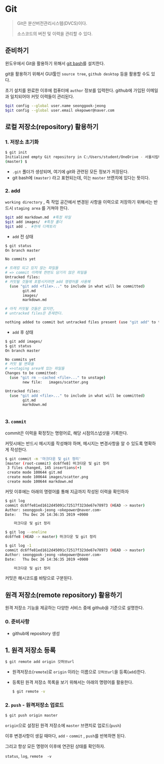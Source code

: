 # Git

> Git은 분산버전관리시스템(DVCS)이다.
>
> 소스코드의 버전 및 이력을 관리할 수 있다.

## 준비하기

윈도우에서 Git을 활용하기 위해서 [git bash](https://gitforwindows.org)를 설치한다.

git을 활용하기 위해서 GUI툴인 `source tree`, `github desktop` 등을 활용할 수도 있다.

초기 설치를 완료한 이후에 컴퓨터에 `author` 정보를 입력한다. github에 가입된 이메일과 일치되어야 커밋 이력들이 관리된다.

```bash
$git config --global user.name seonggook-jeong
$git config --global user.email okepower@naver.com
```

## 로컬 저장소(repository) 활용하기

### 1. 저장소 초기화

```bash
$ git init
Initialized empty Git repository in C:/Users/student/OneDrive - 서울시립대학교/이미지AI/TIL/.git/
(master) $
```

* `.git` 폴더가 생성되며, 여기에 git와 관련된 모든 정보가 저장된다.
* git bash에 `(master)` 라고 표현되는데, 이는 `master` 브랜치에 있다는 뜻이다.

### 2. add

`working directory` , 즉 작업 공간에서 변경된 사항을 이력으로 저장하기 위해서는 반드시 `staging area` 를 거쳐야 한다.

```bash
$git add markdown.md  #특정 파일
$git add images/  #특정 폴더
$git add .  #현재 디렉토리
```

* `add` 전 상태

```bash
$ git status
On branch master

No commits yet

# 트래킹 되고 있지 않는 파일들
# => commit 이력에 한번도 담기지 않은 파일들
Untracked files:
# 커밋될 것들에 포함시키려면 add 명령어를 사용해
  (use "git add <file>..." to include in what will be committed)
        git.md
        images/
        markdown.md

# 아직 커밋될 것들은 없지만,
# untracked files은 존재한다.

nothing added to commit but untracked files present (use "git add" to track)

```

* `add` 후 상태

```bash
$ git add images/
$ git status
On branch master

No commits yet
# 커밋 될 변화들
# =>staging area에 있는 파일들
Changes to be committed:
  (use "git rm --cached <file>..." to unstage)
        new file:   images/scatter.png

Untracked files:
  (use "git add <file>..." to include in what will be committed)
        git.md
        markdown.md



```

### 3. `commit`

commit은 이력을 확정짓는 명령어로, 해당 시점의스냅샷을 기록한다.

커밋시에는 반드시 메시지를 작성해야 하며, 메시지는 변경사항을 알 수 있도록 명확하게 작성한다.

```bash
$ git commit -m '마크다운 및 git 정리'
[master (root-commit) dc6ffe8] 마크다운 및 git 정리
 3 files changed, 145 insertions(+)
 create mode 100644 git.md
 create mode 100644 images/scatter.png
 create mode 100644 markdown.md
```



커밋 이후에는 아래의 명령어를 통해 지금까지 작성된 이력을 확인하자

```bash
$ git log
commit dc6ffe81ed1612d45091c72517f323de67e78973 (HEAD -> master)
Author: seonggook-jeong <okepower@naver.com>
Date:   Thu Dec 26 14:36:35 2019 +0900

    마크다운 및 git 정리

$ git log --oneline
dc6ffe8 (HEAD -> master) 마크다운 및 git 정리

$ git log -1
commit dc6ffe81ed1612d45091c72517f323de67e78973 (HEAD -> master)
Author: seonggook-jeong <okepower@naver.com>
Date:   Thu Dec 26 14:36:35 2019 +0900

    마크다운 및 git 정리
```

커밋은 해시코드를 바탕으로 구분된다.



## 원격 저장소(remote repository) 활용하기

원격 저장소 기능을 제공하는 다양한 서비스 중에 github을 기준으로 설명한다.

### 0. 준비사항

* github에 repository 생성

## 1. 원격 저장소 등록

```bash
$ git remote add origin 깃허브url
```

* 원격저장소(`remote`)로 `origin` 이라는 이름으로 `깃허브url`을 등록(`add`)한다.

* 등록된 원격 저장소 목록을 보기 위해서는 아래의 명령어를 활용한다.

  ```bash
  $ git remote -v
  ```

### 2. `push` - 원격저장소 업로드

```bash
$ git push origin master
```

`origin`으로 설정된 원격 저장소에 `master` 브랜치로 업로드(`push`)

이후 변경사항이 생길 때마다, `add` - `commit` , `push`를 반복하면 된다.

그리고 항상 모든 명령어 이후에 연관된 상태를 확인하자.

`status`, `log`, `remote  -v`

